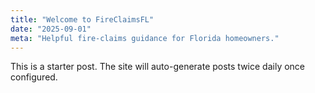 ```yaml
---
title: "Welcome to FireClaimsFL"
date: "2025-09-01"
meta: "Helpful fire-claims guidance for Florida homeowners."
---
```


This is a starter post. The site will auto-generate posts twice daily once configured.
